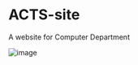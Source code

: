 # ACTS-site
A website for Computer Department


![image](https://github.com/roht2103/ACTS-site/assets/109894186/ef32806d-edf7-41c2-91a2-dee3a6dcbc03)
